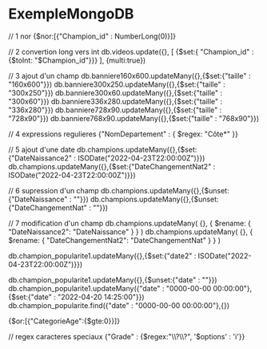 # ExempleMongoDB

// 1 nor
{$nor:[{"Champion_id" : NumberLong(0)}]}

// 2 convertion long vers int 
db.videos.update({}, [ {$set:{ "Champion_id" : {$toInt: "$Champion_id"}}} ], {multi:true})

// 3 ajout d'un champ
db.banniere160x600.updateMany({},{$set:{"taille" : "160x600"}})
db.banniere300x250.updateMany({},{$set:{"taille" : "300x250"}})
db.banniere300x60.updateMany({},{$set:{"taille" : "300x60"}})
db.banniere336x280.updateMany({},{$set:{"taille" : "336x280"}})
db.banniere728x90.updateMany({},{$set:{"taille" : "728x90"}})
db.banniere768x90.updateMany({},{$set:{"taille" : "768x90"}})

// 4 expressions regulieres
{"NomDepartement" : { $regex: "Côte*" }}

// 5 ajout d'une date
db.champions.updateMany({},{$set:{"DateNaissance2" : ISODate("2022-04-23T22:00:00Z")}})
db.champions.updateMany({},{$set:{"DateChangementNat2" : ISODate("2022-04-23T22:00:00Z")}})

// 6 supression d'un champ
db.champions.updateMany({},{$unset:{"DateNaissance" : ""}})
db.champions.updateMany({},{$unset:{"DateChangementNat" : ""}})

// 7 modification d'un champ
db.champions.updateMany( {}, { $rename: { "DateNaissance2": "DateNaissance" } } )
db.champions.updateMany( {}, { $rename: { "DateChangementNat2": "DateChangementNat" } } )

db.champion_popularite1.updateMany({},{$set:{"date2" : ISODate("2022-04-23T22:00:00Z")}})

db.champion_popularite1.updateMany({},{$unset:{"date" : ""}})
db.champion_popularite1.updateMany({"date" : "0000-00-00 00:00:00"},{$set:{"date" : "2022-04-20 14:25:00"}})
db.champion_popularite.find({"date" : "0000-00-00 00:00:00"},{})

{$or:[{"CategorieAge":{$gte:0}}]}

// regex caracteres speciaux
{"Grade" : {$regex:"\\?\\?", '$options' : 'i'}}
